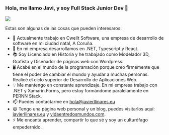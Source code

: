 ### Hola, me llamo Javi, y soy Full Stack Junior Dev 👋

[![](https://i.imgur.com/EiGOgx4.jpg)](https://i.imgur.com/EiGOgx4.jpg)

Estas son algunas de las cosas que pueden interesaros:

- 🔭 Actualmente trabajo en Cwellt Software, una empresa de desarrollo de software en mi ciudad natal, A Coruña.
- 🌱 En mi empresa desarrollamos en .NET, Typescript y React.
- 📚 Soy Licenciado en Historia y he trabajado como Modelador 3D, Grafista y Diseñador de páginas web con Wordpress.
- 🖥 Acabé en el mundo de la programación porque creo firmemente que tiene el poder de cambiar el mundo y ayudar a muchas personas. Realicé el ciclo superior de Desarrollo de Aplicaciones Web.
- 💡 Me mantengo en constante aprendizaje. En mi empresa trabajo con .NET y Xamarin.Forms, pero estoy formándome paralelamente en PERNN Stack.
- 📫 Puedes contactarme en hola@javierllinares.eu 
- 😄 Tengo una página web personal y un blog, puedes visitarlos aquí: [javierllinares.eu](https://javierllinares.eu/) y [vidaentredosmundos.com](https://vidaentredosmundos.com/).
- ⚡ Me encanta aprender, compartir lo que sé y soy un culturófago empedernido.

